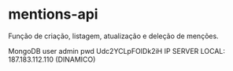 ﻿# mentions-api
Função de criação, listagem, atualização e deleção de menções.

MongoDB
user admin
pwd Udc2YCLpFOIDk2iH
IP SERVER LOCAL: 187.183.112.110 (DINAMICO)

